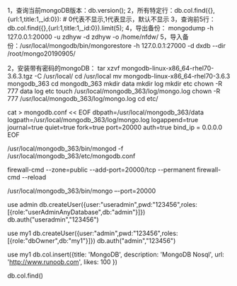 1，查询当前mongoDB版本：db.version();
2，所有特定行：db.col.find({},{url:1,title:1,_id:0}): # 0代表不显示,1代表显示，默认不显示
3，查询前5行：db.col.find({},{url:1,title:1,_id:0}).limit(5);
4，导出备份： mongodump -h 127.0.0.1:20000 -u zdhyw -d zdhyw -o /home/nfdw/
5，导入备份：/usr/local/mongodb/bin/mongorestore -h 127.0.0.1:27000 -d dxdb --dir /root/mongo20190905/


2，安装带有密码的mongoDB：
tar xzvf mongodb-linux-x86_64-rhel70-3.6.3.tgz -C /usr/local/
cd /usr/local
mv mongodb-linux-x86_64-rhel70-3.6.3 mongodb_363
cd mongodb_363
mkdir data 
mkdir log
mkdir etc
chown -R 777 data log etc
touch /usr/local/mongodb_363/log/mongo.log
chown -R 777 /usr/local/mongodb_363/log/mongo.log
cd etc/

cat > mongodb.conf << EOF
dbpath=/usr/local/mongodb_363/data
logpath=/usr/local/mongodb_363/log/mongo.log
logappend=true
journal=true
quiet=true
fork=true
port=20000
auth=true
bind_ip = 0.0.0.0
EOF

/usr/local/mongodb_363/bin/mongod -f /usr/local/mongodb_363/etc/mongodb.conf

firewall-cmd --zone=public --add-port=20000/tcp --permanent
firewall-cmd --reload

/usr/local/mongodb_363/bin/mongo  –-port=20000

use admin
db.createUser({user:"useradmin",pwd:"123456",roles:[{role:"userAdminAnyDatabase",db:"admin"}]})
db.auth("useradmin","123456")

use my1
db.createUser({user:"admin",pwd:"123456",roles:[{role:"dbOwner",db:"my1"}]})
db.auth("admin","123456")

use my1
db.col.insert({title: 'MongoDB', 
    description: 'MongoDB Nosql',
    url: 'http://www.runoob.com',
    likes: 100
})

db.col.find()
